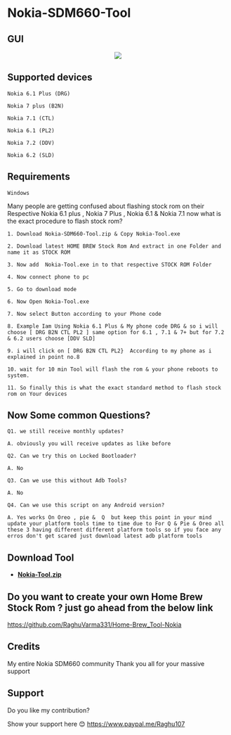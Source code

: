 # Nokia-SDM660-Tool


## GUI

<p align="center">
<img src="https://raw.githubusercontent.com/RaghuVarma331/Nokia-Tool/master/demo/v2.bmp" > 
</p>


## Supported devices

    Nokia 6.1 Plus (DRG)
    
    Nokia 7 plus (B2N)
    
    Nokia 7.1 (CTL)
    
    Nokia 6.1 (PL2)
    
    Nokia 7.2 (DDV)
    
    Nokia 6.2 (SLD)
    

## Requirements
    Windows

Many people are getting confused about flashing stock rom on their Respective Nokia 6.1 plus , Nokia 7 Plus , Nokia 6.1 & Nokia 7.1 now what is the exact procedure to flash stock rom? 


    1. Download Nokia-SDM660-Tool.zip & Copy Nokia-Tool.exe

    2. Download latest HOME BREW Stock Rom And extract in one Folder and name it as STOCK ROM

    3. Now add  Nokia-Tool.exe in to that respective STOCK ROM Folder 

    4. Now connect phone to pc

    5. Go to download mode

    6. Now Open Nokia-Tool.exe

    7. Now select Button according to your Phone code

    8. Example Iam Using Nokia 6.1 Plus & My phone code DRG & so i will choose [ DRG B2N CTL PL2 ] same option for 6.1 , 7.1 & 7+ but for 7.2 & 6.2 users choose [DDV SLD]

    9. i will click on [ DRG B2N CTL PL2}  According to my phone as i explained in point no.8
    
    10. wait for 10 min Tool will flash the rom & your phone reboots to system.

    11. So finally this is what the exact standard method to flash stock rom on Your devices
       
    


## Now Some common Questions?

    Q1. we still receive monthly updates? 

    A. obviously you will receive updates as like before

    Q2. Can we try this on Locked Bootloader?

    A. No

    Q3. Can we use this without Adb Tools?

    A. No

    Q4. Can we use this script on any Android version?

    A. Yes works On Oreo , pie &  Q  but keep this point in your mind update your platform tools time to time due to For Q & Pie & Oreo all these 3 having different different platform tools so if you face any erros don't get scared just download latest adb platform tools


## Download Tool

* [**Nokia-Tool.zip**](https://github.com/RaghuVarma331/Nokia-Tool/releases)


## Do you want to create your own Home Brew Stock Rom ? just go ahead from the below link 

  https://github.com/RaghuVarma331/Home-Brew_Tool-Nokia 

## Credits 

  My entire Nokia SDM660 community Thank you all for your massive support


## Support
 
   Do you like my contribution?
   
   Show your support here 😊 https://www.paypal.me/Raghu107



